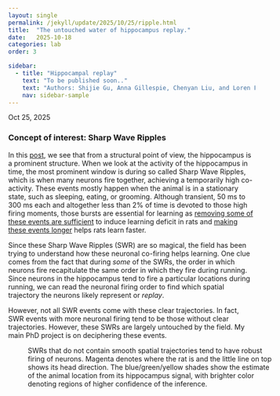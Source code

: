 ```yaml
---
layout: single
permalink: /jekyll/update/2025/10/25/ripple.html
title:  "The untouched water of hippocampus replay."
date:   2025-10-18
categories: lab
order: 3

sidebar:
  - title: "Hippocampal replay"
    text: "To be published soon.."
    text: "Authors: Shijie Gu, Anna Gillespie, Chenyan Liu, and Loren Frank."
    nav: sidebar-sample
---
```

Oct 25, 2025

### Concept of interest: Sharp Wave Ripples
In this [post](https://shijiegu.github.io/jekyll/update/2024/07/19/ripple.html), we see that from a structural point of view, the hippocampus is a prominent structure. When we look at the activity of the hippocampus in time, the most prominent window is during so called Sharp Wave Ripples, which is when many neurons fire together, achieving a temporarily high co-activity. These events mostly happen when the animal is in a stationary state, such as sleeping, eating, or grooming. Although transient, 50 ms to 300 ms each and altogether less than 2% of time is devoted to those high firing moments, those bursts are essential for learning as [removing some of these events are sufficient](https://rnel.rice.edu/pubs/Jadhav%20et%20al_2012_Awake%20Hippocampal%20Sharp-Wave%20Ripples%20Support%20Spatial%20Memory.pdf) to induce learning deficit in rats and [making these events longer]((https://www.science.org/doi/10.1126/science.aax0758)) helps rats learn faster.

Since these Sharp Wave Ripples (SWR) are so magical, the field has been trying to understand how these neuronal co-firing helps learning. One clue comes from the fact that during <em>some</em> of the SWRs, the order in which neurons fire recapitulate the same order in which they fire during running. Since neurons in the hippocampus tend to fire a particular locations during running, we can read the neuronal firing order to find which spatial trajectory the neurons likely represent or <em>replay</em>.

However, not all SWR events come with these clear trajectories. In fact, SWR events with more neuronal firing tend to be those without clear trajectories. However, these SWRs are largely untouched by the field. My main PhD project is on deciphering these events.

<figure style="width: 500px" class="align-center">
  <img src="{{ site.url }}{{ site.baseurl }}/assets/images/fragmented.gif" alt="">
  <figcaption>SWRs that do not contain smooth spatial trajectories tend to have robust firing of neurons. Magenta denotes where the rat is and the little line on top shows its head direction. The blue/green/yellow shades show the estimate of the animal location from its hippocampus signal, with brighter color denoting regions of higher confidence of the inference. </figcaption>
</figure> 

